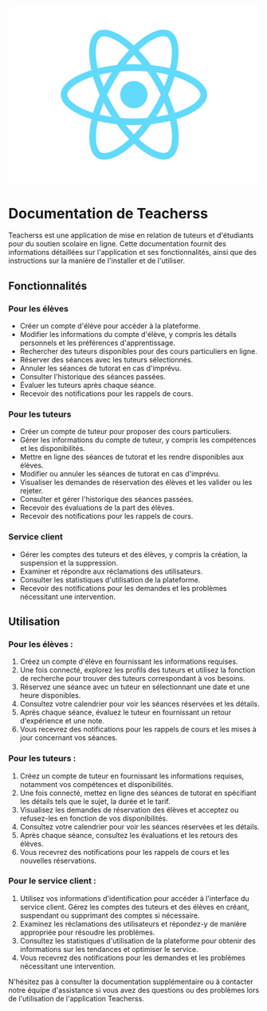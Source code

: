 ![logo](/src/logo.svg)

# Documentation de Teacherss

Teacherss est une application de mise en relation de tuteurs et d'étudiants pour du soutien scolaire en ligne. Cette documentation fournit des informations détaillées sur l'application et ses fonctionnalités, ainsi que des instructions sur la manière de l'installer et de l'utiliser.

## Fonctionnalités

### Pour les élèves
- Créer un compte d'élève pour accéder à la plateforme.
- Modifier les informations du compte d'élève, y compris les détails personnels et les préférences d'apprentissage.
- Rechercher des tuteurs disponibles pour des cours particuliers en ligne.
- Réserver des séances avec les tuteurs sélectionnés.
- Annuler les séances de tutorat en cas d'imprévu.
- Consulter l'historique des séances passées.
- Évaluer les tuteurs après chaque séance.
- Recevoir des notifications pour les rappels de cours.

### Pour les tuteurs

- Créer un compte de tuteur pour proposer des cours particuliers.
- Gérer les informations du compte de tuteur, y compris les compétences et les disponibilités.
- Mettre en ligne des séances de tutorat et les rendre disponibles aux élèves.
- Modifier ou annuler les séances de tutorat en cas d'imprévu.
- Visualiser les demandes de réservation des élèves et les valider ou les rejeter.
- Consulter et gérer l'historique des séances passées.
- Recevoir des évaluations de la part des élèves.
- Recevoir des notifications pour les rappels de cours.

### Service client

- Gérer les comptes des tuteurs et des élèves, y compris la création, la suspension et la suppression.
- Examiner et répondre aux réclamations des utilisateurs.
- Consulter les statistiques d'utilisation de la plateforme.
- Recevoir des notifications pour les demandes et les problèmes nécessitant une intervention.

## Utilisation

### Pour les élèves :

1. Créez un compte d'élève en fournissant les informations requises.
2. Une fois connecté, explorez les profils des tuteurs et utilisez la fonction de recherche pour trouver des tuteurs correspondant à vos besoins.
3. Réservez une séance avec un tuteur en sélectionnant une date et une heure disponibles.
4. Consultez votre calendrier pour voir les séances réservées et les détails.
5. Après chaque séance, évaluez le tuteur en fournissant un retour d'expérience et une note.
6. Vous recevrez des notifications pour les rappels de cours et les mises à jour concernant vos séances.

### Pour les tuteurs :

1. Créez un compte de tuteur en fournissant les informations requises, notamment vos compétences et disponibilités.
2. Une fois connecté, mettez en ligne des séances de tutorat en spécifiant les détails tels que le sujet, la durée et le tarif.
3. Visualisez les demandes de réservation des élèves et acceptez ou refusez-les en fonction de vos disponibilités.
4. Consultez votre calendrier pour voir les séances réservées et les détails.
5. Après chaque séance, consultez les évaluations et les retours des élèves.
6. Vous recevrez des notifications pour les rappels de cours et les nouvelles réservations.

### Pour le service client :

1. Utilisez vos informations d'identification pour accéder à l'interface du service client.
Gérez les comptes des tuteurs et des élèves en créant, suspendant ou supprimant des comptes si nécessaire.
2. Examinez les réclamations des utilisateurs et répondez-y de manière appropriée pour résoudre les problèmes.
3. Consultez les statistiques d'utilisation de la plateforme pour obtenir des informations sur les tendances et optimiser le service.
4. Vous recevrez des notifications pour les demandes et les problèmes nécessitant une intervention.


N'hésitez pas à consulter la documentation supplémentaire ou à contacter notre équipe d'assistance si vous avez des questions ou des problèmes lors de l'utilisation de l'application Teacherss.